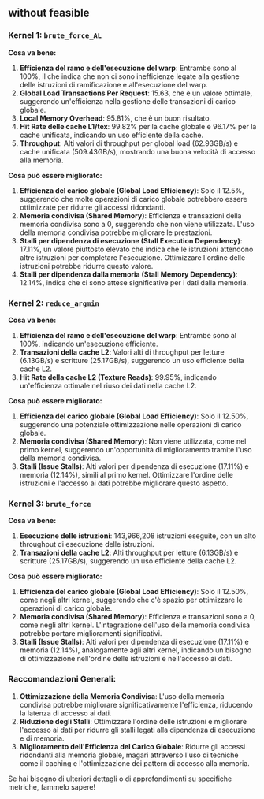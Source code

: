 
## without feasible

### Kernel 1: `brute_force_AL `

**Cosa va bene:**

1. **Efficienza del ramo e dell'esecuzione del warp**: Entrambe sono al 100%, il che indica che non ci sono inefficienze legate alla gestione delle istruzioni di ramificazione e all'esecuzione del warp.
2. **Global Load Transactions Per Request**: 15.63, che è un valore ottimale, suggerendo un'efficienza nella gestione delle transazioni di carico globale.
3. **Local Memory Overhead**: 95.81%, che è un buon risultato.
4. **Hit Rate delle cache L1/tex**: 99.82% per la cache globale e 96.17% per la cache unificata, indicando un uso efficiente della cache.
5. **Throughput**: Alti valori di throughput per global load (62.93GB/s) e cache unificata (509.43GB/s), mostrando una buona velocità di accesso alla memoria.

**Cosa può essere migliorato:**

1. **Efficienza del carico globale (Global Load Efficiency)**: Solo il 12.5%, suggerendo che molte operazioni di carico globale potrebbero essere ottimizzate per ridurre gli accessi ridondanti.
2. **Memoria condivisa (Shared Memory)**: Efficienza e transazioni della memoria condivisa sono a 0, suggerendo che non viene utilizzata. L'uso della memoria condivisa potrebbe migliorare le prestazioni.
3. **Stalli per dipendenza di esecuzione (Stall Execution Dependency)**: 17.11%, un valore piuttosto elevato che indica che le istruzioni attendono altre istruzioni per completare l'esecuzione. Ottimizzare l'ordine delle istruzioni potrebbe ridurre questo valore.
4. **Stalli per dipendenza dalla memoria (Stall Memory Dependency)**: 12.14%, indica che ci sono attese significative per i dati dalla memoria.

### Kernel 2: `reduce_argmin`

**Cosa va bene:**

1. **Efficienza del ramo e dell'esecuzione del warp**: Entrambe sono al 100%, indicando un'esecuzione efficiente.
2. **Transazioni della cache L2**: Valori alti di throughput per letture (6.13GB/s) e scritture (25.17GB/s), suggerendo un uso efficiente della cache L2.
3. **Hit Rate della cache L2 (Texture Reads)**: 99.95%, indicando un'efficienza ottimale nel riuso dei dati nella cache L2.

**Cosa può essere migliorato:**

1. **Efficienza del carico globale (Global Load Efficiency)**: Solo il 12.50%, suggerendo una potenziale ottimizzazione nelle operazioni di carico globale.
2. **Memoria condivisa (Shared Memory)**: Non viene utilizzata, come nel primo kernel, suggerendo un'opportunità di miglioramento tramite l'uso della memoria condivisa.
3. **Stalli (Issue Stalls)**: Alti valori per dipendenza di esecuzione (17.11%) e memoria (12.14%), simili al primo kernel. Ottimizzare l'ordine delle istruzioni e l'accesso ai dati potrebbe migliorare questo aspetto.

### Kernel 3: `brute_force`

**Cosa va bene:**

1. **Esecuzione delle istruzioni**: 143,966,208 istruzioni eseguite, con un alto throughput di esecuzione delle istruzioni.
2. **Transazioni della cache L2**: Alti throughput per letture (6.13GB/s) e scritture (25.17GB/s), suggerendo un uso efficiente della cache L2.

**Cosa può essere migliorato:**

1. **Efficienza del carico globale (Global Load Efficiency)**: Solo il 12.50%, come negli altri kernel, suggerendo che c'è spazio per ottimizzare le operazioni di carico globale.
2. **Memoria condivisa (Shared Memory)**: Efficienza e transazioni sono a 0, come negli altri kernel. L'integrazione dell'uso della memoria condivisa potrebbe portare miglioramenti significativi.
3. **Stalli (Issue Stalls)**: Alti valori per dipendenza di esecuzione (17.11%) e memoria (12.14%), analogamente agli altri kernel, indicando un bisogno di ottimizzazione nell'ordine delle istruzioni e nell'accesso ai dati.

### Raccomandazioni Generali:

1. **Ottimizzazione della Memoria Condivisa**: L'uso della memoria condivisa potrebbe migliorare significativamente l'efficienza, riducendo la latenza di accesso ai dati.
2. **Riduzione degli Stalli**: Ottimizzare l'ordine delle istruzioni e migliorare l'accesso ai dati per ridurre gli stalli legati alla dipendenza di esecuzione e di memoria.
3. **Miglioramento dell'Efficienza del Carico Globale**: Ridurre gli accessi ridondanti alla memoria globale, magari attraverso l'uso di tecniche come il caching e l'ottimizzazione dei pattern di accesso alla memoria.

Se hai bisogno di ulteriori dettagli o di approfondimenti su specifiche metriche, fammelo sapere!
